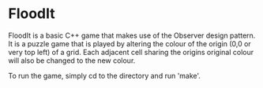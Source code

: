 FloodIt
=======

FloodIt is a basic C++ game that makes use of the Observer design pattern. It is a puzzle game that is played by altering the colour of the origin (0,0 or very top left) of a grid. Each adjacent cell sharing the origins original colour will also be changed to the new colour. 

To run the game, simply cd to the directory and run 'make'.
